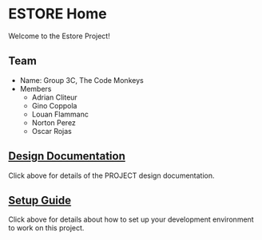 # ESTORE Home

Welcome to the Estore Project!

## Team

* Name: Group 3C, The Code Monkeys
* Members
	* Adrian Cliteur
	* Gino Coppola
	* Louan Flammanc
	* Norton Perez
	* Oscar Rojas

## [Design Documentation](DesignDoc)

Click above for details of the PROJECT design documentation.

## [Setup Guide](SetupGuide)

Click above for details about how to set up your development environment to work on this project.
